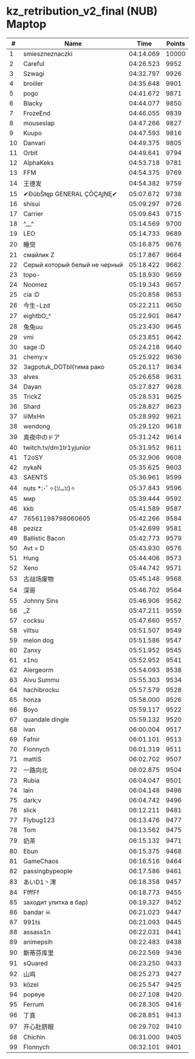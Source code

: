 # kz_retribution_v2_final (NUB) Maptop

|  # | Name | Time | Points |
|-------------- | -------------- | -------------- | -------------- | 
| 1 | smieszneznaczki | 04:14.069 | 10000 | 
| 2 | Careful | 04:26.523 | 9952 | 
| 3 | Szwagi | 04:32.797 | 9926 | 
| 4 | broiiler | 04:35.648 | 9901 | 
| 5 | pogo | 04:41.672 | 9871 | 
| 6 | Blacky | 04:44.077 | 9850 | 
| 7 | FrozeEnd | 04:46.055 | 9839 | 
| 8 | mouseslap | 04:47.266 | 9827 | 
| 9 | Kuupo | 04:47.593 | 9816 | 
| 10 | Danvari | 04:49.375 | 9805 | 
| 11 | Orbit | 04:49.641 | 9794 | 
| 12 | AlphaKeks | 04:53.718 | 9781 | 
| 13 | FFM | 04:54.375 | 9769 | 
| 14 | 王德发 | 04:54.382 | 9759 | 
| 15 | ✔ĐûbŠŧęp GENERAL ÇŌÇĄĮŅĘ✔ | 05:07.672 | 9738 | 
| 16 | shisui | 05:09.297 | 9726 | 
| 17 | Carrier | 05:09.843 | 9715 | 
| 18 | ^__^ | 05:14.569 | 9700 | 
| 19 | LEO | 05:14.733 | 9689 | 
| 20 | 睡觉 | 05:16.875 | 9676 | 
| 21 | смайлик Z | 05:17.867 | 9664 | 
| 22 | Серый который белый не черный | 05:18.422 | 9662 | 
| 23 | topo- | 05:18.930 | 9659 | 
| 24 | Noomez | 05:19.343 | 9657 | 
| 25 | cia :D | 05:20.858 | 9653 | 
| 26 | 今生-Lzd | 05:22.211 | 9650 | 
| 27 | eightbO_^ | 05:22.901 | 9647 | 
| 28 | 兔兔uu | 05:23.430 | 9645 | 
| 29 | vmi | 05:23.851 | 9642 | 
| 30 | sage :D | 05:24.218 | 9640 | 
| 31 | chemy:v | 05:25.922 | 9636 | 
| 32 | 3agpotuk_DOTbI(тима рако | 05:26.117 | 9634 | 
| 33 | alves | 05:26.658 | 9631 | 
| 34 | Dayan | 05:27.827 | 9628 | 
| 35 | TrickZ | 05:28.531 | 9625 | 
| 36 | Shard | 05:28.827 | 9623 | 
| 37 | iiiMxHn | 05:28.992 | 9621 | 
| 38 | wendong | 05:29.120 | 9618 | 
| 39 | 真夜中のドア | 05:31.242 | 9614 | 
| 40 | twitch.tv/dm1tr1yjunior | 05:31.952 | 9611 | 
| 41 | T2oSY | 05:32.906 | 9608 | 
| 42 | nykaN | 05:35.625 | 9603 | 
| 43 | SAENTS | 05:36.961 | 9599 | 
| 44 | nuts *:･ﾟ✧(ꈍᴗꈍ)✧ | 05:37.843 | 9596 | 
| 45 | мир | 05:39.444 | 9592 | 
| 46 | kkb | 05:41.589 | 9587 | 
| 47 | 76561198798060605 | 05:42.266 | 9584 | 
| 48 | pezizz | 05:42.699 | 9581 | 
| 49 | Ballistic Bacon | 05:42.773 | 9579 | 
| 50 | Avt = D | 05:43.930 | 9576 | 
| 51 | Hung | 05:44.406 | 9573 | 
| 52 | Xeno | 05:44.742 | 9571 | 
| 53 | 古战场废物 | 05:45.148 | 9568 | 
| 54 | 深哥 | 05:46.702 | 9564 | 
| 55 | Johnny Sins | 05:46.906 | 9562 | 
| 56 | _Z | 05:47.211 | 9559 | 
| 57 | cocksu | 05:47.660 | 9557 | 
| 58 | viltsu | 05:51.507 | 9549 | 
| 59 | melon dog | 05:51.586 | 9547 | 
| 60 | Zanxy | 05:51.952 | 9545 | 
| 61 | x1no | 05:52.952 | 9541 | 
| 62 | Alergeorm | 05:54.093 | 9538 | 
| 63 | Aivu Summu | 05:55.303 | 9534 | 
| 64 | hachibrocku | 05:57.579 | 9528 | 
| 65 | honza | 05:58.000 | 9526 | 
| 66 | Boyo | 05:59.117 | 9522 | 
| 67 | quandale dingle | 05:59.132 | 9520 | 
| 68 | ivan | 06:00.004 | 9517 | 
| 69 | Fafnir | 06:01.101 | 9513 | 
| 70 | Flonnych | 06:01.319 | 9511 | 
| 71 | mattiS | 06:02.702 | 9507 | 
| 72 | 一路向北 | 06:02.875 | 9504 | 
| 73 | Rubia | 06:04.047 | 9501 | 
| 74 | lain | 06:04.148 | 9498 | 
| 75 | dark;v | 06:04.742 | 9496 | 
| 76 | slick | 06:12.211 | 9481 | 
| 77 | Flybug123 | 06:13.476 | 9477 | 
| 78 | Tom | 06:13.562 | 9475 | 
| 79 | 奶茶 | 06:15.132 | 9471 | 
| 80 | Ebun | 06:15.375 | 9468 | 
| 81 | GameChaos | 06:16.516 | 9464 | 
| 82 | passingbypeople | 06:17.586 | 9461 | 
| 83 | あいD1丶澪 | 06:18.358 | 9457 | 
| 84 | FfffFf | 06:18.773 | 9455 | 
| 85 | заходит улитка в бар) | 06:19.327 | 9452 | 
| 86 | bandar ☠ | 06:21.023 | 9447 | 
| 87 | 991ts | 06:21.093 | 9445 | 
| 88 | assass1n | 06:22.031 | 9441 | 
| 89 | animepsih | 06:22.483 | 9438 | 
| 90 | 斯蒂芬库里 | 06:22.569 | 9436 | 
| 91 | sQuared | 06:23.250 | 9433 | 
| 92 | 山鸡 | 06:25.273 | 9427 | 
| 93 | közel | 06:25.547 | 9425 | 
| 94 | popeye | 06:27.108 | 9420 | 
| 95 | Ferrum | 06:28.305 | 9416 | 
| 96 | 丁真 | 06:28.851 | 9413 | 
| 97 | 开心肚脐眼 | 06:29.702 | 9410 | 
| 98 | Chichin | 06:31.000 | 9405 | 
| 99 | Flonnych | 06:32.101 | 9401 | 

